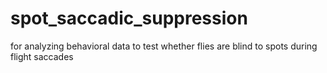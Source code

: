 # spot_saccadic_suppression
for analyzing behavioral data to test whether flies are blind to spots during flight saccades
